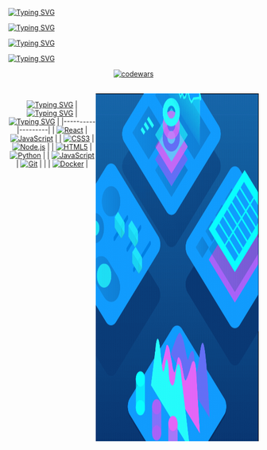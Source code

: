   

[![Typing SVG](https://readme-typing-svg.herokuapp.com?font=Silkscreen&size=45&pause=1000&color=03CDF7&center=true&vCenter=true&random=false&width=1800&height=100&lines=+Hi%2C+i'm+Artyom%2C+a+junior+developer+%F0%9F%91%A8%E2%80%8D%F0%9F%92%BB+from+Russia+%F0%9F%87%B7%F0%9F%87%BA)](https://git.io/typing-svg)

[![Typing SVG](https://readme-typing-svg.herokuapp.com?font=Silkscreen&size=35&pause=1000&color=F709E6FF&center=true&vCenter=true&repeat=false&random=false&width=1500&height=50&lines=Connect+with+me)](https://git.io/typing-svg)

[![Typing SVG](https://readme-typing-svg.herokuapp.com?font=Silkscreen&size=35&pause=1000&color=F709E6FF&center=true&vCenter=true&repeat=false&random=false&width=1500&height=50&lines=mail:+mizukage12@yandex.ru)](https://git.io/typing-svg)

[![Typing SVG](https://readme-typing-svg.herokuapp.com?font=Silkscreen&size=35&pause=1000&color=F709E6FF&center=true&vCenter=true&repeat=false&random=false&width=1500&height=50&lines=telegram:+@Banana4brain)](https://git.io/typing-svg)

<!--🔭 I’m currently thinking about implementing a possible pet-project

🌱 I’m currently improving my skills at Algorithms,JS, React and Redux

⚡ Fun fact: If I see a clear goal, i will definitely achieve it"-->
<div align="center">
  
[![codewars](https://www.codewars.com/users/Anzen_Froud/badges/large)](https://www.codewars.com/users/Anzen_Froud)
</div>

<br/>  
</div> 
  <img src="https://github.com/AnzenFroud/AnzenFroud/blob/main/348fd50a7ecf60dbe406f00723ed52f4.gif" align="right" width="65%" height="700px">

  </div >
  <div align="center">

[![Typing SVG](https://readme-typing-svg.herokuapp.com?font=Silkscreen&size=25&pause=1000&color=03CDF7&center=true&vCenter=true&repeat=false&random=false&width=210&height=50&lines=my+skills+set)](https://git.io/typing-svg)
  | [![Typing SVG](https://readme-typing-svg.herokuapp.com?font=Silkscreen&size=15&pause=1000&color=03CDF7&center=true&vCenter=true&repeat=false&random=false&width=90&height=50&lines=Frontend)](https://git.io/typing-svg) | [![Typing SVG](https://readme-typing-svg.herokuapp.com?font=Silkscreen&size=15&pause=1000&color=03CDF7&center=true&vCenter=true&repeat=false&random=false&width=90&height=50&lines=Backend)](https://git.io/typing-svg)  |
  |----------|---------|
  | [![React](https://profilinator.rishav.dev/skills-assets/react-original-wordmark.svg)](https://reactjs.org/) | [![JavaScript](https://profilinator.rishav.dev/skills-assets/javascript-original.svg)](https://www.javascript.com/) |
  | [![CSS3](https://profilinator.rishav.dev/skills-assets/css3-original-wordmark.svg)](https://www.w3schools.com/css/) | [![Node.js](https://profilinator.rishav.dev/skills-assets/nodejs-original-wordmark.svg)](https://nodejs.org/) |
  | [![HTML5](https://profilinator.rishav.dev/skills-assets/html5-original-wordmark.svg)](https://en.wikipedia.org/wiki/HTML5) | [![Python](https://profilinator.rishav.dev/skills-assets/python-original.svg)](https://www.python.org/) |
  | [![JavaScript](https://profilinator.rishav.dev/skills-assets/javascript-original.svg)](https://www.javascript.com/) | [![Git](https://profilinator.rishav.dev/skills-assets/git-scm-icon.svg)](https://github.com/) |
  | | [![Docker](https://profilinator.rishav.dev/skills-assets/docker-original-wordmark.svg)](https://www.docker.com/) |
 </div>


<br/>  

 

<br/>  
</div>

<!--
<h2 align = "center"> Github Stats  </h2>
<img src="https://github-readme-stats.vercel.app/api?username=AnzenFroud&show_icons=true&count_private=true&hide_border=true" align="left" style="width: 100%" />  

<br/> 
-->
